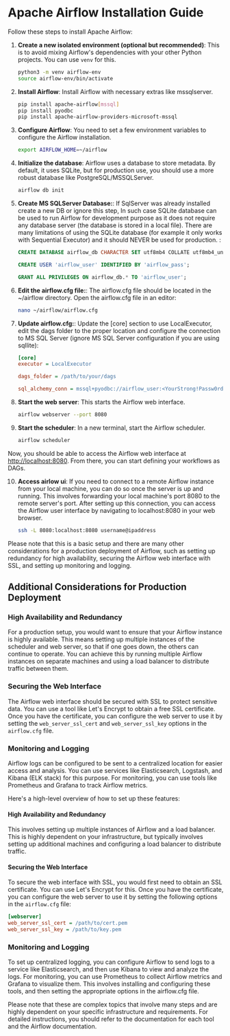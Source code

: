 # Apache Airflow Installation Guide

Follow these steps to install Apache Airflow:

1. **Create a new isolated environment (optional but recommended)**: This is to avoid mixing Airflow's dependencies with your other Python projects. You can use `venv` for this.
    ```bash
    python3 -m venv airflow-env
    source airflow-env/bin/activate
    ```

2. **Install Airflow**: Install Airflow with necessary extras like mssqlserver.
    ```bash
    pip install apache-airflow[mssql]
    pip install pyodbc
    pip install apache-airflow-providers-microsoft-mssql
    ```

3. **Configure Airflow**: You need to set a few environment variables to configure the Airflow installation.
    ```bash
    export AIRFLOW_HOME=~/airflow
    ```

4. **Initialize the database**: Airflow uses a database to store metadata. By default, it uses SQLite, but for production use, you should use a more robust database like PostgreSQL/MSSQLServer.
    ```bash
    airflow db init
    ```

5. **Create MS SQLServer Database:**: If SqlServer was already installed create a new DB or ignore this step, In such case SQLite database can be used to run Airflow for development purpose as it does not require any database server (the database is stored in a local file). There are many limitations of using the SQLite database (for example it only works with Sequential Executor) and it should NEVER be used for production. :
    ```sql
    CREATE DATABASE airflow_db CHARACTER SET utf8mb4 COLLATE utf8mb4_unicode_ci;

    CREATE USER 'airflow_user' IDENTIFIED BY 'airflow_pass';

    GRANT ALL PRIVILEGES ON airflow_db.* TO 'airflow_user';
    ```

6. **Edit the airflow.cfg file:**: The airflow.cfg file should be located in the ~/airflow directory. Open the airflow.cfg file in an editor:
    ```bash
    nano ~/airflow/airflow.cfg
    ```

7. **Update airflow.cfg:**: Update the [core] section to use LocalExecutor, edit the dags folder to the proper location and configure the connection to MS SQL Server (ignore MS SQL Server configuration if you are using sqllite):
    ```ini
    [core]
    executor = LocalExecutor

    dags_folder = /path/to/your/dags
    
    sql_alchemy_conn = mssql+pyodbc://airflow_user:<YourStrong!Passw0rd>@localhost/airflow_db?driver=ODBC+Driver+17+for+SQL+Server
    ```


8. **Start the web server**: This starts the Airflow web interface.
    ```bash
    airflow webserver --port 8080
    ```

9. **Start the scheduler**: In a new terminal, start the Airflow scheduler.
    ```bash
    airflow scheduler
    ```

Now, you should be able to access the Airflow web interface at [http://localhost:8080](http://localhost:8080). From there, you can start defining your workflows as DAGs.

10. **Access airlow ui**: If you need to connect to a remote Airflow instance from your local machine, you can do so once the server is up and running. This involves forwarding your local machine's port 8080 to the remote server's port. After setting up this connection, you can access the Airflow user interface by navigating to localhost:8080 in your web browser.
    ```bash
    ssh -L 8080:localhost:8080 username@ipaddress
    ```

Please note that this is a basic setup and there are many other considerations for a production deployment of Airflow, such as setting up redundancy for high availability, securing the Airflow web interface with SSL, and setting up monitoring and logging.

## Additional Considerations for Production Deployment

### High Availability and Redundancy
For a production setup, you would want to ensure that your Airflow instance is highly available. This means setting up multiple instances of the scheduler and web server, so that if one goes down, the others can continue to operate. You can achieve this by running multiple Airflow instances on separate machines and using a load balancer to distribute traffic between them.

### Securing the Web Interface
The Airflow web interface should be secured with SSL to protect sensitive data. You can use a tool like Let's Encrypt to obtain a free SSL certificate. Once you have the certificate, you can configure the web server to use it by setting the `web_server_ssl_cert` and `web_server_ssl_key` options in the `airflow.cfg` file.

### Monitoring and Logging
Airflow logs can be configured to be sent to a centralized location for easier access and analysis. You can use services like Elasticsearch, Logstash, and Kibana (ELK stack) for this purpose. For monitoring, you can use tools like Prometheus and Grafana to track Airflow metrics.

Here's a high-level overview of how to set up these features:

#### High Availability and Redundancy
This involves setting up multiple instances of Airflow and a load balancer. This is highly dependent on your infrastructure, but typically involves setting up additional machines and configuring a load balancer to distribute traffic.

#### Securing the Web Interface
To secure the web interface with SSL, you would first need to obtain an SSL certificate. You can use Let's Encrypt for this. Once you have the certificate, you can configure the web server to use it by setting the following options in the `airflow.cfg` file:

```ini
[webserver]
web_server_ssl_cert = /path/to/cert.pem
web_server_ssl_key = /path/to/key.pem
```
### Monitoring and Logging
To set up centralized logging, you can configure Airflow to send logs to a service like Elasticsearch, and then use Kibana to view and analyze the logs. For monitoring, you can use Prometheus to collect Airflow metrics and Grafana to visualize them. This involves installing and configuring these tools, and then setting the appropriate options in the airflow.cfg file.

Please note that these are complex topics that involve many steps and are highly dependent on your specific infrastructure and requirements. For detailed instructions, you should refer to the documentation for each tool and the Airflow documentation.
